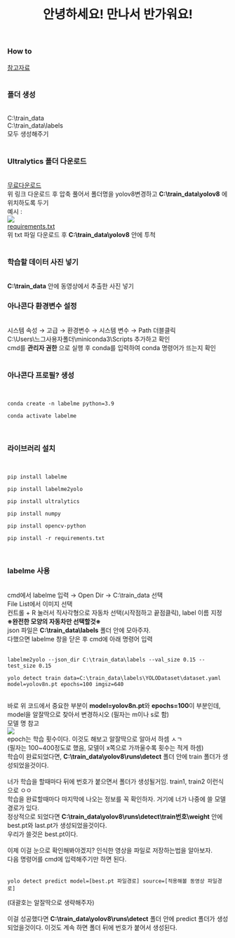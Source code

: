 <header>
  <h1>안녕하세요! 만나서 반가워요!</h1>
</header>
<body>
  <div>
    <h3>How to</h3>
  </div>
  <div>
    <a href="https://made-by-kyu.tistory.com/entry/OpenCV-YOLOv8-%EC%BB%A4%EC%8A%A4%ED%85%80-%ED%95%99%EC%8A%B5-%EB%8D%B0%EC%9D%B4%ED%84%B0-%EB%A7%8C%EB%93%A4%EA%B8%B02">참고자료</a><br><br>
  </div>
  <div>
    <h3>폴더 생성</h3><br>
    C:\train_data <br>
    C:\train_data\labels <br>
    모두 생성해주기 <br><br>
    <h3>Ultralytics 폴더 다운로드</h3><br>
    <a href="https://github.com/ultralytics/ultralytics">무료다운로드</a> <br>
    위 링크 다운로드 후 압축 풀어서 폴더명을 yolov8변경하고 <strong>C:\train_data\yolov8</strong> 에 위치하도록 두기 <br>
    예시 : <br>
    <img src="https://github.com/Wjfjs/Capstone/assets/148942623/12502d9b-8dc0-4bf3-83af-ecb4c32fc2c6"><br>
    <a href="https://github.com/Wjfjs/Capstone/files/15374315/requirements.txt">requirements.txt</a><br>
    위 txt 파일 다운로드 후 <strong>C:\train_data\yolov8</strong> 안에 투척 <br><br>
    <h3>학습할 데이터 사진 넣기</h3><br>
    <strong>C:\train_data</strong> 안에 동영상에서 추출한 사진 넣기
    <h3>아나콘다 환경변수 설정</h3><br>
    시스템 속성 → 고급 → 환경변수 → 시스템 변수 → Path 더블클릭 <br>
    C:\Users\느그사용자폴더\miniconda3\Scripts 추가하고 확인 <br>
    cmd를 <strong>관리자 권한</strong> 으로 실행 후 conda를 입력하여 conda 명령어가 뜨는지 확인 <br><br>
    <h3>아나콘다 프로필? 생성</h3><br>
    <pre><code>conda create -n labelme python=3.9</code></pre>
    <pre><code>conda activate labelme</code></pre> <br>
    <h3>라이브러리 설치</h3><br>
    <pre><code>pip install labelme</code></pre>
    <pre><code>pip install labelme2yolo</code></pre>
    <pre><code>pip install ultralytics</code></pre>
    <pre><code>pip install numpy</code></pre>
    <pre><code>pip install opencv-python</code></pre>
    <pre><code>pip install -r requirements.txt</code></pre> <br>
    <h3>labelme 사용</h3><br>
    cmd에서 labelme 입력 → Open Dir → C:\train_data 선택 <br>
    File List에서 이미지 선택 <br>
    컨트롤 + R 눌러서 직사각형으로 자동차 선택(시작점하고 끝점클릭), label 이름 지정 <br>
    <strong>※완전한 모양의 자동차만 선택할것※</strong> <br>
    json 파일은 <strong>C:\train_data\labels</strong> 폴더 안에 모아주자. <br>
    다했으면 labelme 창을 닫은 후 cmd에 아래 명령어 입력 <br><br>
    <pre><code>labelme2yolo --json_dir C:\train_data\labels --val_size 0.15 --test_size 0.15</code></pre>
    <pre><code>yolo detect train data=C:\train_data\labels\YOLODataset\dataset.yaml model=yolov8n.pt epochs=100 imgsz=640</code></pre><br>
    바로 위 코드에서 중요한 부분이 <strong>model=yolov8n.pt</strong>와 <strong>epochs=100</strong>이 부분인데, model을 알잘딱으로 찾아서 변경하시오 (필자는 m이나 s로 함)<br>
    모델 명 참고<br>
    <img src="https://github.com/Wjfjs/Capstone/assets/148942623/d2611bdd-7166-44c8-ba44-35eecfa173ab"><br>
    epoch는 학습 횟수이다. 이것도 해보고 알잘딱으로 알아서 하셈 ㅅㄱ<br>
    (필자는 100~400정도로 했음, 모델이 x쪽으로 가까울수록 횟수는 적게 하셈)<br>
    학습이 완료되었다면, <strong>C:\train_data\yolov8\runs\detect</strong> 폴더 안에 train 폴더가 생성되었을것이다.<br><br>
    너가 학습을 할때마다 뒤에 번호가 붙으면서 폴더가 생성될거임. train1, train2 이런식으로 ㅇㅇ <br>
    학습을 완료할때마다 마지막에 나오는 정보를 꼭 확인하자. 거기에 너가 나중에 쓸 모델 경로가 있다. <br>
    정상적으로 되었다면 <strong>C:\train_data\yolov8\runs\detect\train번호\weight</strong> 안에 best.pt와 last.pt가 생성되었을것이다.<br>
    우리가 쓸것은 best.pt이다.<br><br>
    이제 이걸 눈으로 확인해봐야겠지? 인식한 영상을 파일로 저장하는법을 알아보자. <br>
    다음 명령어를 cmd에 입력해주기만 하면 된다. <br><br>
    <pre><code>yolo detect predict model=[best.pt 파일경로] source=[적용해볼 동영상 파일경로]</code></pre>
    (대괄호는 알잘딱으로 생략해주자) <br><br>
    이걸 성공했다면 <strong>C:\train_data\yolov8\runs\detect</strong> 폴더 안에 predict 폴더가 생성되었을것이다. 이것도 계속 하면 폴더 뒤에 번호가 붙어서 생성된다. <br>
  </div>
  
</body>
